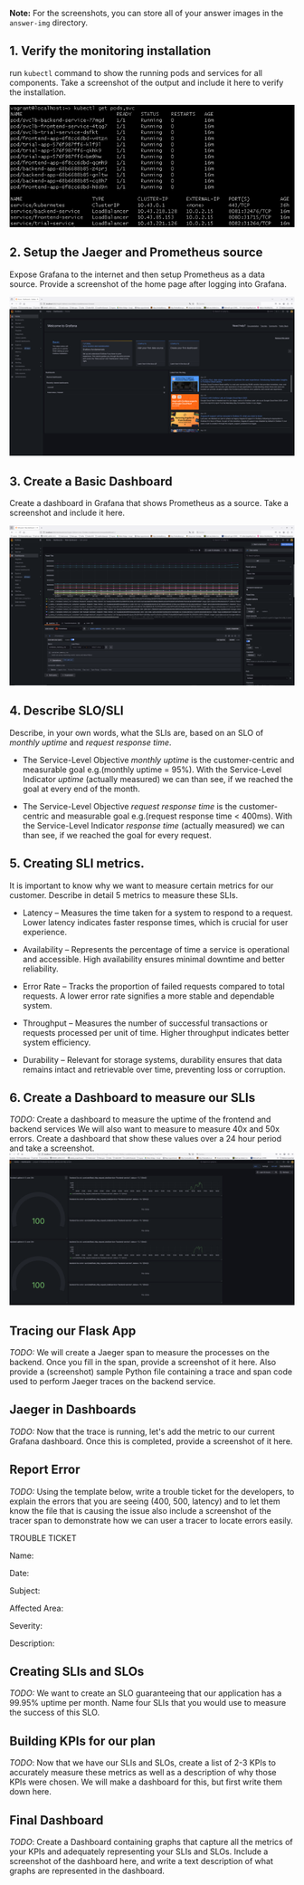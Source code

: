 **Note:** For the screenshots, you can store all of your answer images in the `answer-img` directory.

## 1. Verify the monitoring installation

run `kubectl` command to show the running pods and services for all components. Take a screenshot of the output and include it here to verify the installation.

![running pods and services](./answer-img/1_pods_svc.PNG)


## 2. Setup the Jaeger and Prometheus source
Expose Grafana to the internet and then setup Prometheus as a data source. Provide a screenshot of the home page after logging into Grafana.

![home page after logging into Grafana](./answer-img/2_grafana.PNG)


## 3. Create a Basic Dashboard
Create a dashboard in Grafana that shows Prometheus as a source. Take a screenshot and include it here.

![Dashboard with Prometheus as a source](./answer-img/3_prometheus_dashboard.PNG)


## 4. Describe SLO/SLI
Describe, in your own words, what the SLIs are, based on an SLO of *monthly uptime* and *request response time*.

- The Service-Level Objective *monthly uptime* is the customer-centric and measurable goal e.g.(monthly uptime = 95%). With the Service-Level Indicator *uptime* (actually measured) we can than see, if we reached the goal at every end of the month.

- The Service-Level Objective *request response time* is the customer-centric and measurable goal e.g.(request response time < 400ms). With the Service-Level Indicator *response time* (actually measured) we can than see, if we reached the goal for every request.


## 5. Creating SLI metrics.
It is important to know why we want to measure certain metrics for our customer. Describe in detail 5 metrics to measure these SLIs. 

- Latency – Measures the time taken for a system to respond to a request. Lower latency indicates faster response times, which is crucial for user experience.

- Availability – Represents the percentage of time a service is operational and accessible. High availability ensures minimal downtime and better reliability.

- Error Rate – Tracks the proportion of failed requests compared to total requests. A lower error rate signifies a more stable and dependable system.

- Throughput – Measures the number of successful transactions or requests processed per unit of time. Higher throughput indicates better system efficiency.

- Durability – Relevant for storage systems, durability ensures that data remains intact and retrievable over time, preventing loss or corruption.

## 6. Create a Dashboard to measure our SLIs
*TODO:* Create a dashboard to measure the uptime of the frontend and backend services We will also want to measure to measure 40x and 50x errors. Create a dashboard that show these values over a 24 hour period and take a screenshot.
![Dashboard with uptime in % and 4xx, 5xx http status error codes](./answer-img/6_front_back_upt_error.PNG)

## Tracing our Flask App
*TODO:*  We will create a Jaeger span to measure the processes on the backend. Once you fill in the span, provide a screenshot of it here. Also provide a (screenshot) sample Python file containing a trace and span code used to perform Jaeger traces on the backend service.

## Jaeger in Dashboards
*TODO:* Now that the trace is running, let's add the metric to our current Grafana dashboard. Once this is completed, provide a screenshot of it here.

## Report Error
*TODO:* Using the template below, write a trouble ticket for the developers, to explain the errors that you are seeing (400, 500, latency) and to let them know the file that is causing the issue also include a screenshot of the tracer span to demonstrate how we can user a tracer to locate errors easily.

TROUBLE TICKET

Name:

Date:

Subject:

Affected Area:

Severity:

Description:


## Creating SLIs and SLOs
*TODO:* We want to create an SLO guaranteeing that our application has a 99.95% uptime per month. Name four SLIs that you would use to measure the success of this SLO.

## Building KPIs for our plan
*TODO*: Now that we have our SLIs and SLOs, create a list of 2-3 KPIs to accurately measure these metrics as well as a description of why those KPIs were chosen. We will make a dashboard for this, but first write them down here.

## Final Dashboard
*TODO*: Create a Dashboard containing graphs that capture all the metrics of your KPIs and adequately representing your SLIs and SLOs. Include a screenshot of the dashboard here, and write a text description of what graphs are represented in the dashboard.  
